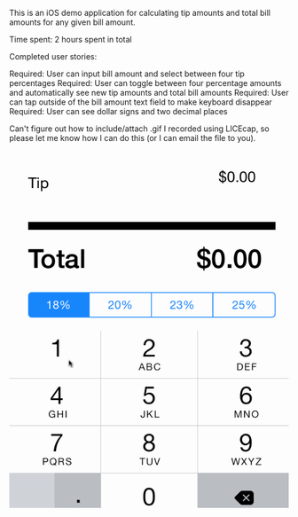 This is an iOS demo application for calculating tip amounts and total bill amounts for any given bill amount.

Time spent: 2 hours spent in total

Completed user stories:

Required: User can input bill amount and select between four tip percentages
Required: User can toggle between four percentage amounts and automatically see new tip amounts and total bill amounts
Required: User can tap outside of the bill amount text field to make keyboard disappear
Required: User can see dollar signs and two decimal places

Can't figure out how to include/attach .gif I recorded using LICEcap, so please let me know how I can do this (or I can email the file to you). 

![](https://github.com/jennapascual/tips/blob/master/Jenna's%20Tip%20Calculator.gif)
